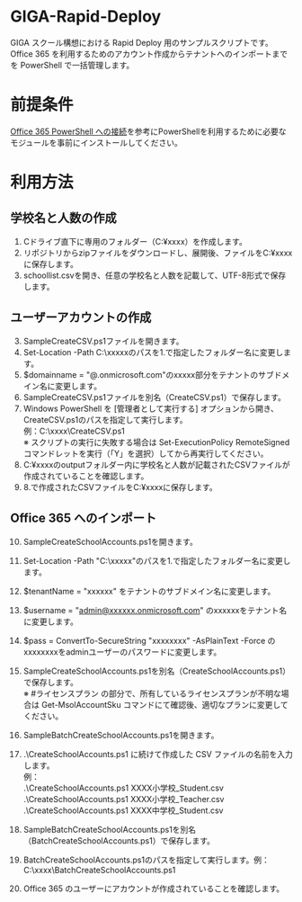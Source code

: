 # GIGA-Rapid-Deploy
GIGA スクール構想における Rapid Deploy 用のサンプルスクリプトです。<br>
Office 365 を利用するためのアカウント作成からテナントへのインポートまでを PowerShell で一括管理します。

# 前提条件
[Office 365 PowerShell への接続](https://docs.microsoft.com/ja-jp/office365/enterprise/powershell/connect-to-office-365-powershell)を参考にPowerShellを利用するために必要なモジュールを事前にインストールしてください。


# 利用方法
## 学校名と人数の作成
1. Cドライブ直下に専用のフォルダー（C:¥xxxx）を作成します。<br> 
2. リポジトリからzipファイルをダウンロードし、展開後、ファイルをC:¥xxxxに保存します。<br>
3. schoollist.csvを開き、任意の学校名と人数を記載して、UTF-8形式で保存します。<br>

## ユーザーアカウントの作成  
3. SampleCreateCSV.ps1ファイルを開きます。<br>
4. Set-Location -Path C:\xxxxxのパスを1.で指定したフォルダー名に変更します。<br>
5. $domainname = "@.onmicrosoft.com"のxxxxx部分をテナントのサブドメイン名に変更します。<br>
6. SampleCreateCSV.ps1ファイルを別名（CreateCSV.ps1）で保存します。<br>
7. Windows PowerShell を [管理者として実行する] オプションから開き、CreateCSV.ps1のパスを指定して実行します。<br>
例：C:\xxxx\CreateCSV.ps1<br>
※ スクリプトの実行に失敗する場合は Set-ExecutionPolicy RemoteSigned コマンドレットを実行（「Y」を選択）してから再実行してください。<br>
8. C:¥xxxxのoutputフォルダー内に学校名と人数が記載されたCSVファイルが作成されていることを確認します。<br>
9. 8.で作成されたCSVファイルをC:¥xxxxに保存します。<br>

## Office 365 へのインポート　　
10. SampleCreateSchoolAccounts.ps1を開きます。<br>
11. Set-Location -Path "C:\xxxxx"のパスを1.で指定したフォルダー名に変更します。<br>
12. $tenantName = "xxxxxx" をテナントのサブドメイン名に変更します。<br>
13. $username = "admin@xxxxxx.onmicrosoft.com" のxxxxxxをテナント名に変更します。<br>
14. $pass = ConvertTo-SecureString "xxxxxxxx" -AsPlainText -Force のxxxxxxxxをadminユーザーのパスワードに変更します。<br>
15. SampleCreateSchoolAccounts.ps1を別名（CreateSchoolAccounts.ps1）で保存します。<br>
※ #ライセンスプラン の部分で、所有しているライセンスプランが不明な場合は Get-MsolAccountSku コマンドにて確認後、適切なプランに変更してください。<br>
16. SampleBatchCreateSchoolAccounts.ps1を開きます。<br>
17. .\CreateSchoolAccounts.ps1 に続けて作成した CSV ファイルの名前を入力します。<br>
例：<br>
.\CreateSchoolAccounts.ps1 XXXX小学校_Student.csv<br>
.\CreateSchoolAccounts.ps1 XXXX小学校_Teacher.csv<br>
.\CreateSchoolAccounts.ps1 XXXX中学校_Student.csv<br>

18. SampleBatchCreateSchoolAccounts.ps1を別名（BatchCreateSchoolAccounts.ps1）で保存します。<br>
19. BatchCreateSchoolAccounts.ps1のパスを指定して実行します。例：C:\xxxx\BatchCreateSchoolAccounts.ps1<br>
20. Office 365 のユーザーにアカウントが作成されていることを確認します。
